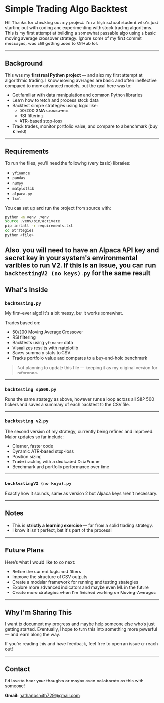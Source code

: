# Simple Trading Algo Backtest

Hi! Thanks for checking out my project. I'm a high school student who's just starting out with coding and experimenting with stock trading algorithms. This is my first attempt at building a somewhat passable algo using a basic moving average crossover strategy. Ignore some of my first commit messages, was still getting used to GitHub lol.

---

## Background

This was my **first real Python project** — and also my first attempt at algorithmic trading. I know moving averages are basic and often ineffective compared to more advanced models, but the goal here was to:

- Get familiar with data manipulation and common Python libraries
- Learn how to fetch and process stock data
- Backtest simple strategies using logic like:
  - 50/200 SMA crossovers
  - RSI filtering
  - ATR-based stop-loss
- Track trades, monitor portfolio value, and compare to a benchmark (buy & hold)

---

## Requirements

To run the files, you'll need the following (very basic) libraries:

- `yfinance`
- `pandas`
- `numpy`
- `matplotlib`
- `alpaca-py`
- `lxml`

You can set up and run the project from source with:
```bash
python -m venv .venv
source .venv/bin/activate
pip install -r requirements.txt
cd Strategies
python <file>
```

Also, you will need to have an Alpaca API key and secret key in your system's environmental varibles to run V2.
If this is an issue, you can run `backtestingV2 (no keys).py` for the same result
---

## What's Inside

### `backtesting.py`
My first-ever algo! It's a bit messy, but it works somewhat.

Trades based on:
- 50/200 Moving Average Crossover
- RSI filtering
- Backtests using `yfinance` data
- Visualizes results with matplotlib
- Saves summary stats to CSV
- Tracks portfolio value and compares to a buy-and-hold benchmark

> Not planning to update this file — keeping it as my original version for reference.

---

### `backtesting sp500.py`
Runs the same strategy as above, however runs a loop across all S&P 500 tickers and saves a summary of each backtest to the CSV file.

---

### `backtesting v2.py`
The second version of my strategy, currently being refined and improved. Major updates so far include:

- Cleaner, faster code
- Dynamic ATR-based stop-loss
- Position sizing
- Trade tracking with a dedicated DataFrame
- Benchmark and portfolio performance over time

---

### `backtestingV2 (no keys).py`

Exactly how it sounds, same as version 2 but Alpaca keys aren't necessary.

---

## Notes

- This is **strictly a learning exercise** — far from a solid trading strategy.
- I know it isn't perfect, but it's part of the process!

---

## Future Plans

Here’s what I would like to do next:

- Refine the current logic and filters
- Improve the structure of CSV outputs
- Create a modular framework for running and testing strategies
- Explore more advanced indicators and maybe even ML in the future
- Create more strategies when I'm finished working on Moving-Averages

---

## Why I'm Sharing This

I want to document my progress and maybe help someone else who's just getting started.
Eventually, I hope to turn this into something more powerful — and learn along the way.

If you’re reading this and have feedback, feel free to open an issue or reach out!

---

## Contact

I'd love to hear your thoughts or maybe even collaborate on this with someone!

**Gmail:** nathanbsmith729@gmail.com
